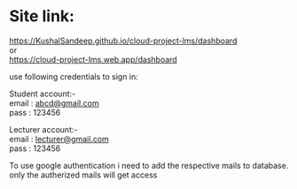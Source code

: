 # Site link:
https://KushalSandeep.github.io/cloud-project-lms/dashboard<br/>
or<br/>
https://cloud-project-lms.web.app/dashboard

use following credentials to sign in:

Student account:-<br/>
email : abcd@gmail.com<br/>
pass  : 123456

Lecturer account:-<br/>
email : lecturer@gmail.com<br/>
pass  : 123456

To use google authentication i need to add the respective mails to database. only the autherized mails will get access
